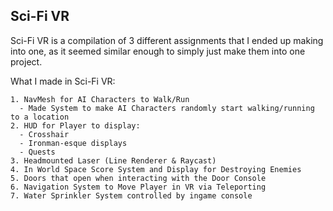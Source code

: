 Sci-Fi VR 
-


Sci-Fi VR is a compilation of 3 different assignments that I ended up making into one, as it seemed similar enough to simply just make them into one project.

What I made in Sci-Fi VR:

    1. NavMesh for AI Characters to Walk/Run
      - Made System to make AI Characters randomly start walking/running to a location
    2. HUD for Player to display:
      - Crosshair
      - Ironman-esque displays
      - Quests
    3. Headmounted Laser (Line Renderer & Raycast)
    4. In World Space Score System and Display for Destroying Enemies
    5. Doors that open when interacting with the Door Console
    6. Navigation System to Move Player in VR via Teleporting
    7. Water Sprinkler System controlled by ingame console 

